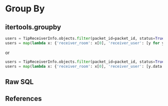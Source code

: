 # Group By

## itertools.groupby

```python
users = TipReceiverInfo.objects.filter(packet_id=packet_id, status=True).order_by('receiver_room').values()
users = map(lambda x: {'receiver_room': x[0], 'receiver_user': [y for y in x[1]]}, itertools.groupby(users, lambda x: x['receiver_room']))
```

or

```python
users = TipReceiverInfo.objects.filter(packet_id=packet_id, status=True).order_by('receiver_room')
users = map(lambda x: {'receiver_room': x[0], 'receiver_user': [y.data for y in x[1]]}, itertools.groupby(users, lambda x: x.receiver_room))
```

## Raw SQL

## References

